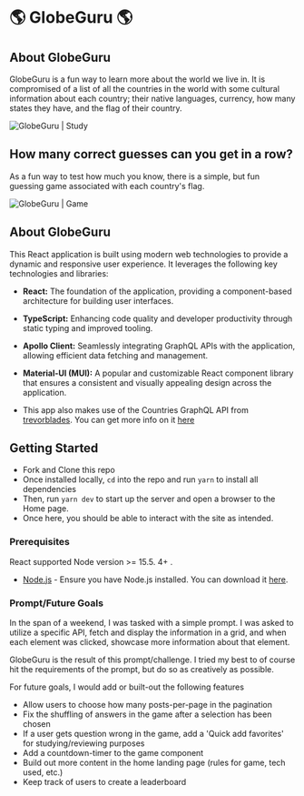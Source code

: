 # 🌎 GlobeGuru 🌎

## About GlobeGuru

GlobeGuru is a fun way to learn more about the world we live in.
It is compromised of a list of all the countries in the world with some cultural information about each country; their native languages, currency, how many states they have, and the flag of their country.

![GlobeGuru | Study](gg_study.gif)

## How many correct guesses can you get in a row?

As a fun way to test how much you know, there is a simple, but fun guessing game associated with each country's flag.

![GlobeGuru | Game](gg_game.gif)

## About GlobeGuru

This React application is built using modern web technologies to provide a dynamic and responsive user experience. It leverages the following key technologies and libraries:

- **React:** The foundation of the application, providing a component-based architecture for building user interfaces.

- **TypeScript:** Enhancing code quality and developer productivity through static typing and improved tooling.

- **Apollo Client:** Seamlessly integrating GraphQL APIs with the application, allowing efficient data fetching and management.

- **Material-UI (MUI):** A popular and customizable React component library that ensures a consistent and visually appealing design across the application.

- This app also makes use of the Countries GraphQL API from [trevorblades](https://github.com/trevorblades/countries). You can get more info on it [here](https://studio.apollographql.com/public/countries/variant/current/home)

## Getting Started

- Fork and Clone this repo
- Once installed locally, `cd` into the repo and run `yarn` to install all dependencies
- Then, run `yarn dev` to start up the server and open a browser to the Home page.
- Once here, you should be able to interact with the site as intended.

### Prerequisites

React supported Node version >= 15.5. 4+ .

- [Node.js](https://nodejs.org/) - Ensure you have Node.js installed. You can download it [here](https://nodejs.org/).

### Prompt/Future Goals

In the span of a weekend, I was tasked with a simple prompt.
I was asked to utilize a specific API, fetch and display the information in a grid, and when each element was clicked, showcase more information about that element.

GlobeGuru is the result of this prompt/challenge.
I tried my best to of course hit the requirements of the prompt, but do so as creatively as possible.

For future goals, I would add or built-out the following features

- Allow users to choose how many posts-per-page in the pagination
- Fix the shuffling of answers in the game after a selection has been chosen
- If a user gets question wrong in the game, add a 'Quick add favorites' for studying/reviewing purposes
- Add a countdown-timer to the game component
- Build out more content in the home landing page (rules for game, tech used, etc.)
- Keep track of users to create a leaderboard
